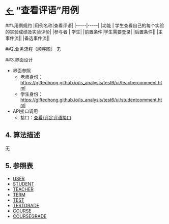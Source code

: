 # [←](../README.md) “查看评语”用例

##1.用例规约
|用例名称|查看评语|
|-----|-----|
|功能 | 学生查看自己的每个实验的实验成绩及实验评价|
|参与者 | 学生|
|前置条件|学生需要登录|
|后置条件||
|主事件流||
|备选事件流||

##2.业务流程（顺序图）
无

##3.界面设计
- 界面参照
    - 老师身份：https://giftedhong.github.io/is_analysis/test6/ui/teachercomment.html
    - 学生身份：https://giftedhong.github.io/is_analysis/test6/ui/studentcomment.html
- API接口调用
    - 接口：[查看/评定评语接口](../others/getOneStudentResults.md)

## 4. 算法描述
无

## 5. 参照表
- [USER](数据库设计.md/#USER)
- [STUDENT](数据库设计.md/#STUDENT)
- [TEACHER](数据库设计.md/#TEACHER)
- [TERM](数据库设计.md/#TERM)
- [TEST](数据库设计.md/#TESTS)
- [TESTGRADE](数据库设计.md/#TESTGRADE)
- [COURSE](数据库设计.md/#COURSE)
- [COURSEGRADE](数据库设计.md/#COURSEGRADE)